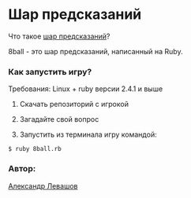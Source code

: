 Шар предсказаний
=====================
Что такое [шар предсказаний](https://ru.wikipedia.org/wiki/Виселица_(игра))?

8ball - это шар предсказаний, написанный на Ruby.

### Как запустить игру?

Требования: Linux + ruby версии 2.4.1 и выше

1. Скачать репозиторий с игрокой

2. Загадайте свой вопрос

3. Запустить из терминала игру командой:
```
$ ruby 8ball.rb
```

### Автор:
[Александр Левашов](https://alevashov.ru/)


